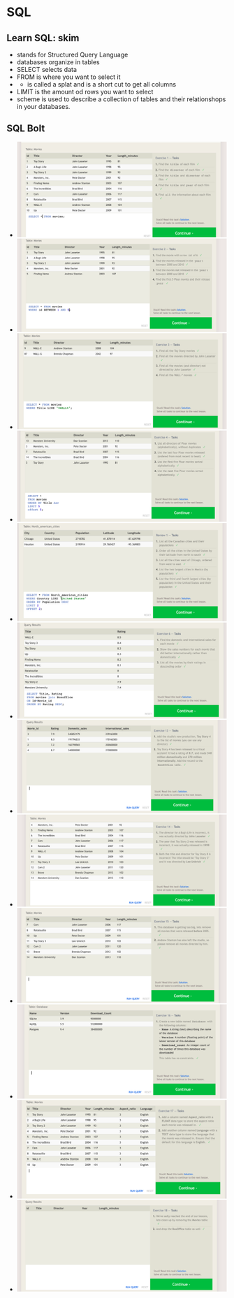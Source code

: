 # SQL

## Learn SQL: skim

- stands for Structured Query Language
- databases organize in tables
- SELECT selects data
- FROM is where you want to select it
- * is called a splat and is a short cut to get all columns
- LIMIT is the amount od rows you want to select
- scheme is used to describe a collection of tables and their relationshops in your databases.

## SQL Bolt

- ![Lesson 1](/img/lesson-1.png)
- ![Lesson 2](/img/lesson-2.png)
- ![Lesson 3](/img/lesson-3.png)
- ![Lesson 4](/img/lesson-4.png)
- ![Lesson 5](/img/lesson-5.png)
- ![Lesson 6](/img/lesson-6.png)
- ![Lesson 13](/img/lesson-13.png)
- ![Lesson 14](/img/lesson-14.png)
- ![Lesson 15](/img/lesson-15.png)
- ![Lesson 16](/img/lesson-16.png)
- ![Lesson 17](/img/lesson-17.png)
- ![Lesson 18](/img/lesson-18.png)

